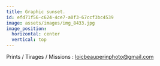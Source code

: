 ```yaml
---
title: Graphic sunset.
id: efd71f56-c624-4ce7-a0f3-67ccf3bc4539
image: assets/images/img_8433.jpg
image_position:
  horizontal: center
  vertical: top
---
```

Prints / Tirages / Missions : loicbeauperinphoto@gmail.com
